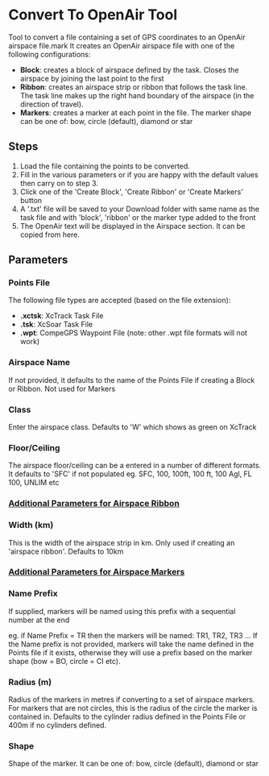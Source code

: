 # Convert To OpenAir Tool #
Tool to convert a file containing a set of GPS coordinates to an OpenAir airspace file.mark
It creates an OpenAir airspace file with one of the following configurations:

- **Block**: creates a block of airspace defined by the task. Closes the airspace by joining the last point to the first
- **Ribbon**: creates an airspace strip or ribbon that follows the task line. The task line makes up the right hand boundary of the airspace (in the direction of travel).
- **Markers**: creates a marker at each point in the file. The marker shape can be one of: bow, circle (default), diamond or star

## Steps ##

1. Load the file containing the points to be converted.
2. Fill in the various parameters or if you are happy with the default values then carry on to step 3.
3. Click one of the 'Create Block', 'Create Ribbon' or 'Create Markers' button
4. A '.txt' file will be saved to your Download folder with same name as the task file and with 'block', 'ribbon' or the marker type added to the front
5. The OpenAir text will be displayed in the Airspace section. It can be copied from here.

## Parameters ##
### Points File ###
The following file types are accepted (based on the file extension):

- **.xctsk**: XcTrack Task File
- **.tsk**: XcSoar Task File
- **.wpt**: CompeGPS Waypoint File (note: other .wpt file formats will not work)

### Airspace Name ###
If not provided, it defaults to the name of the Points File if creating a Block or Ribbon. Not used for Markers

### Class ###
Enter the airspace class. Defaults to 'W' which shows as green on XcTrack

### Floor/Ceiling ###
The airspace floor/ceiling can be a entered in a number of different formats. It defaults to 'SFC' if not populated
eg. SFC, 100, 100ft, 100 ft, 100 Agl, FL 100, UNLIM etc

### <u>Additional Parameters for Airspace Ribbon</u> ###
### Width (km) ###
This is the width of the airspace strip in km. Only used if creating an 'airspace ribbon'. Defaults to 10km

### <u>Additional Parameters for Airspace Markers</u> ###
### Name Prefix ###
If supplied, markers will be named using this prefix with a sequential number at the end

eg. if Name Prefix = TR then the markers will be named: TR1, TR2, TR3 ...
If the Name prefix is not provided, markers will take the name defined in the Points file if it exists, otherwise they will use a prefix based on the marker shape (bow = BO, circle = CI etc).
      
### Radius (m) ###
Radius of the markers in metres if converting to a set of airspace markers. For markers that are not circles, this is the radius of the circle the marker is contained in.
Defaults to the cylinder radius defined in the Points File or 400m if no cylinders defined.
      
### Shape ###
Shape of the marker. It can be one of: bow, circle (default), diamond or star
    
